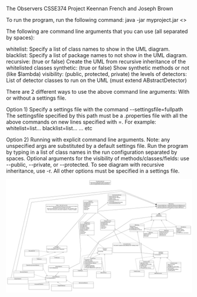 The Observers CSSE374 Project
Keennan French and Joseph Brown

To run the program, run the following command:
java -jar myproject.jar <<Command line arguments>>

The following are command line arguments that you can use (all separated by spaces):

whitelist: Specify a list of class names to show in the UML diagram.
blacklist:  Specify a list of package names to not show in the UML diagram.
recursive: (true or false) Create the UML from recursive inheritance of the whitelisted classes
synthetic: (true or false) Show synthetic methods or not (like $lambda)
visibility: (public, protected, private)  the levels of 
detectors: List of detector classes to run on the UML (must extend ABstractDetector)


There are 2 different ways to use the above command line arguments: With or without a settings file.

Option 1) Specify a settings file with the command --settingsfile=fullpath
The settingsfile specified by this path must be a .properties file with all the above commands on new lines specified with =.  For example:
whitelist=list...
blacklist=list...
... etc


Option 2) Running with explicit command line arguments. Note: any unspecified args are substituted by a default settings file.
Run the program by typing in a list of class names in the run configuration separated by spaces.
Optional arguments for the visibility of methods/classes/fields: use --public, --private, or --protected. 
To see diagram with recursive inheritance, use -r.
All other options must be specified in a settings file.




![alt tag](release/Design.png)